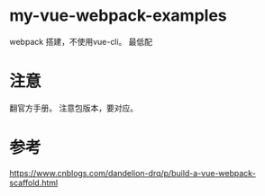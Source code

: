 # my-vue-webpack-examples
webpack 搭建，不使用vue-cli。 最低配
# 注意
翻官方手册。
注意包版本，要对应。
# 参考
https://www.cnblogs.com/dandelion-drq/p/build-a-vue-webpack-scaffold.html
